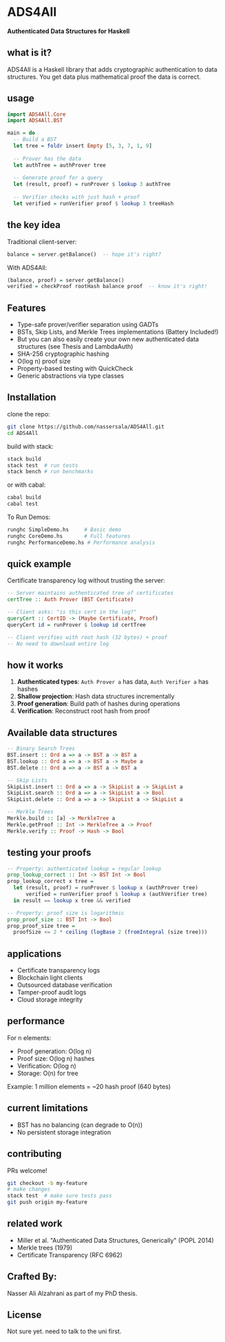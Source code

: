 # ADS4All

**Authenticated Data Structures for Haskell**

## what is it?

ADS4All is a Haskell library that adds cryptographic authentication to data structures. You get data plus mathematical proof the data is correct.

## usage

```haskell
import ADS4All.Core
import ADS4All.BST

main = do
  -- Build a BST
  let tree = foldr insert Empty [5, 3, 7, 1, 9]
  
  -- Prover has the data
  let authTree = authProver tree
  
  -- Generate proof for a query  
  let (result, proof) = runProver $ lookup 3 authTree
  
  -- Verifier checks with just hash + proof
  let verified = runVerifier proof $ lookup 3 treeHash
```

## the key idea

Traditional client-server:
```haskell
balance = server.getBalance()  -- hope it's right?
```

With ADS4All:
```haskell
(balance, proof) = server.getBalance()
verified = checkProof rootHash balance proof  -- know it's right!
```

## Features

* Type-safe prover/verifier separation using GADTs
* BSTs, Skip Lists, and Merkle Trees implementations (Battery Included!)
* But you can also easily create your own new authenticated data structures (see Thesis and LambdaAuth)
* SHA-256 cryptographic hashing
* O(log n) proof size
* Property-based testing with QuickCheck
* Generic abstractions via type classes

## Installation

clone the repo:
```bash
git clone https://github.com/nassersala/ADS4All.git
cd ADS4All
```

build with stack:
```bash
stack build
stack test  # run tests
stack bench # run benchmarks
```

or with cabal:
```bash
cabal build
cabal test
```

To Run Demos:
```bash
runghc SimpleDemo.hs     # Basic demo
runghc CoreDemo.hs       # Full features
runghc PerformanceDemo.hs # Performance analysis
```



## quick example

Certificate transparency log without trusting the server:

```haskell
-- Server maintains authenticated tree of certificates
certTree :: Auth Prover (BST Certificate)

-- Client asks: "is this cert in the log?"
queryCert :: CertID -> (Maybe Certificate, Proof)
queryCert id = runProver $ lookup id certTree

-- Client verifies with root hash (32 bytes) + proof
-- No need to download entire log
```

## how it works

1. **Authenticated types**: `Auth Prover a` has data, `Auth Verifier a` has hashes
2. **Shallow projection**: Hash data structures incrementally  
3. **Proof generation**: Build path of hashes during operations
4. **Verification**: Reconstruct root hash from proof

## Available data structures

```haskell
-- Binary Search Trees
BST.insert :: Ord a => a -> BST a -> BST a
BST.lookup :: Ord a => a -> BST a -> Maybe a
BST.delete :: Ord a => a -> BST a -> BST a

-- Skip Lists  
SkipList.insert :: Ord a => a -> SkipList a -> SkipList a
SkipList.search :: Ord a => a -> SkipList a -> Bool
SkipList.delete :: Ord a => a -> SkipList a -> SkipList a

-- Merkle Trees
Merkle.build :: [a] -> MerkleTree a
Merkle.getProof :: Int -> MerkleTree a -> Proof
Merkle.verify :: Proof -> Hash -> Bool
```

## testing your proofs

```haskell
-- Property: authenticated lookup = regular lookup
prop_lookup_correct :: Int -> BST Int -> Bool
prop_lookup_correct x tree = 
  let (result, proof) = runProver $ lookup x (authProver tree)
      verified = runVerifier proof $ lookup x (authVerifier tree)
  in result == lookup x tree && verified

-- Property: proof size is logarithmic
prop_proof_size :: BST Int -> Bool  
prop_proof_size tree = 
  proofSize <= 2 * ceiling (logBase 2 (fromIntegral (size tree)))
```

## applications

* Certificate transparency logs
* Blockchain light clients
* Outsourced database verification
* Tamper-proof audit logs
* Cloud storage integrity

## performance

For n elements:
* Proof generation: O(log n)
* Proof size: O(log n) hashes
* Verification: O(log n)
* Storage: O(n) for tree

Example: 1 million elements = ~20 hash proof (640 bytes)

## current limitations

* BST has no balancing (can degrade to O(n))
* No persistent storage integration

## contributing

PRs welcome!

```bash
git checkout -b my-feature
# make changes
stack test  # make sure tests pass
git push origin my-feature
```

## related work

* Miller et al. "Authenticated Data Structures, Generically" (POPL 2014)
* Merkle trees (1979)
* Certificate Transparency (RFC 6962)

## Crafted By:

Nasser Ali Alzahrani as part of my PhD thesis.

## License

Not sure yet. need to talk to the uni first.
